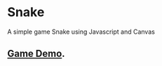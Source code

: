 # Snake
A simple game Snake using Javascript and Canvas
## [Game Demo](https://codepen.io/alexandr-protsak/pen/yLOXyeq).
